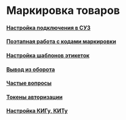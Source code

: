 # Маркировка товаров

#### [Настройка подключения в СУЗ](https://vodavoz.github.io/Manual/общие-бизнесс-процессы/маркировка-товаров/1-настройка-синхронизации-с-честным-знаком/)

#### [Поэтапная работа с кодами маркировки](https://vodavoz.github.io/Manual/общие-бизнесс-процессы/маркировка-товаров/2-поэтапная-работа-с-кодами-маркировки/)

#### [Настройка шаблонов этикеток](https://vodavoz.github.io/Manual/общие-бизнесс-процессы/маркировка-товаров/3-настройка-принтера-и-шаблонов-этикеток/)

#### [Вывод из оборота](https://vodavoz.github.io/Manual/общие-бизнесс-процессы/маркировка-товаров/4-вывод-из-оборота/)

#### [Частые вопросы](https://vodavoz.github.io/Manual/общие-бизнесс-процессы/маркировка-товаров/5-часто-задаваемые-вопросы/)

#### [Токены авторизации](https://vodavoz.github.io/Manual/общие-бизнесс-процессы/маркировка-товаров/7-токены-авторизации/)

#### [Настройка КИГу, КИТу](https://vodavoz.github.io/Manual/общие-бизнесс-процессы/маркировка-товаров/6-настройка-кигу-киту/)
